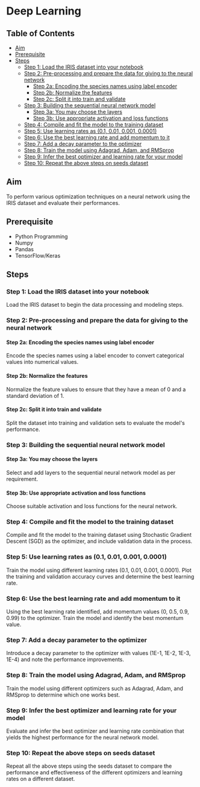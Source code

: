 # Deep Learning

## Table of Contents
- [Aim](#aim)
- [Prerequisite](#prerequisite)
- [Steps](#steps)
  - [Step 1: Load the IRIS dataset into your notebook](#step-1-load-the-iris-dataset-into-your-notebook)
  - [Step 2: Pre-processing and prepare the data for giving to the neural network](#step-2-pre-processing-and-prepare-the-data-for-giving-to-the-neural-network)
    - [Step 2a: Encoding the species names using label encoder](#step-2a-encoding-the-species-names-using-label-encoder)
    - [Step 2b: Normalize the features](#step-2b-normalize-the-features)
    - [Step 2c: Split it into train and validate](#step-2c-split-it-into-train-and-validate)
  - [Step 3: Building the sequential neural network model](#step-3-building-the-sequential-neural-network-model)
    - [Step 3a: You may choose the layers](#step-3a-you-may-choose-the-layers)
    - [Step 3b: Use appropriate activation and loss functions](#step-3b-use-appropriate-activation-and-loss-functions)
  - [Step 4: Compile and fit the model to the training dataset](#step-4-compile-and-fit-the-model-to-the-training-dataset)
  - [Step 5: Use learning rates as (0.1, 0.01, 0.001, 0.0001)](#step-5-use-learning-rates-as-01-001-0001-00001)
  - [Step 6: Use the best learning rate and add momentum to it](#step-6-use-the-best-learning-rate-and-add-momentum-to-it)
  - [Step 7: Add a decay parameter to the optimizer](#step-7-add-a-decay-parameter-to-the-optimizer)
  - [Step 8: Train the model using Adagrad, Adam, and RMSprop](#step-8-train-the-model-using-adagrad-adam-and-rmsprop)
  - [Step 9: Infer the best optimizer and learning rate for your model](#step-9-infer-the-best-optimizer-and-learning-rate-for-your-model)
  - [Step 10: Repeat the above steps on seeds dataset](#step-10-repeat-the-above-steps-on-seeds-dataset)

## Aim
To perform various optimization techniques on a neural network using the IRIS dataset and evaluate their performances.

## Prerequisite
- Python Programming
- Numpy
- Pandas
- TensorFlow/Keras

## Steps

### Step 1: Load the IRIS dataset into your notebook
Load the IRIS dataset to begin the data processing and modeling steps.

### Step 2: Pre-processing and prepare the data for giving to the neural network

#### Step 2a: Encoding the species names using label encoder
Encode the species names using a label encoder to convert categorical values into numerical values.

#### Step 2b: Normalize the features
Normalize the feature values to ensure that they have a mean of 0 and a standard deviation of 1.

#### Step 2c: Split it into train and validate
Split the dataset into training and validation sets to evaluate the model's performance.

### Step 3: Building the sequential neural network model

#### Step 3a: You may choose the layers
Select and add layers to the sequential neural network model as per requirement.

#### Step 3b: Use appropriate activation and loss functions
Choose suitable activation and loss functions for the neural network.

### Step 4: Compile and fit the model to the training dataset
Compile and fit the model to the training dataset using Stochastic Gradient Descent (SGD) as the optimizer, and include validation data in the process.

### Step 5: Use learning rates as (0.1, 0.01, 0.001, 0.0001)
Train the model using different learning rates (0.1, 0.01, 0.001, 0.0001). Plot the training and validation accuracy curves and determine the best learning rate.

### Step 6: Use the best learning rate and add momentum to it
Using the best learning rate identified, add momentum values (0, 0.5, 0.9, 0.99) to the optimizer. Train the model and identify the best momentum value.

### Step 7: Add a decay parameter to the optimizer
Introduce a decay parameter to the optimizer with values (1E-1, 1E-2, 1E-3, 1E-4) and note the performance improvements.

### Step 8: Train the model using Adagrad, Adam, and RMSprop
Train the model using different optimizers such as Adagrad, Adam, and RMSprop to determine which one works best.

### Step 9: Infer the best optimizer and learning rate for your model
Evaluate and infer the best optimizer and learning rate combination that yields the highest performance for the neural network model.

### Step 10: Repeat the above steps on seeds dataset
Repeat all the above steps using the seeds dataset to compare the performance and effectiveness of the different optimizers and learning rates on a different dataset.
